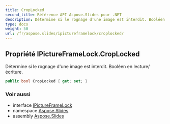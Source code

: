 ```yaml
---
title: CropLocked
second_title: Référence API Aspose.Slides pour .NET
description: Détermine si le rognage d'une image est interdit. Booléen en lecture/écriture.
type: docs
weight: 50
url: /fr/aspose.slides/ipictureframelock/croplocked/
---
```


## Propriété IPictureFrameLock.CropLocked

Détermine si le rognage d'une image est interdit. Booléen en lecture/écriture.

```csharp
public bool CropLocked { get; set; }
```

### Voir aussi

* interface [IPictureFrameLock](../../ipictureframelock)
* namespace [Aspose.Slides](../../ipictureframelock)
* assembly [Aspose.Slides](../../../)

<!-- NE PAS ÉDITER : généré par xmldocmd pour Aspose.Slides.dll -->